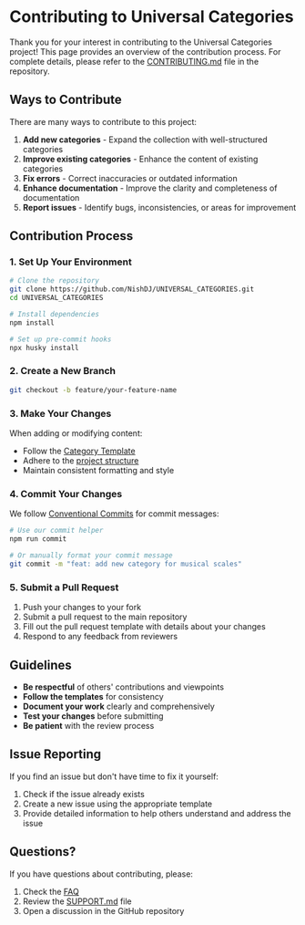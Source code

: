 # Contributing to Universal Categories

Thank you for your interest in contributing to the Universal Categories project! This page provides an overview of the contribution process. For complete details, please refer to the [CONTRIBUTING.md](https://github.com/NishDJ/UNIVERSAL_CATEGORIES/blob/main/CONTRIBUTING.md) file in the repository.

## Ways to Contribute

There are many ways to contribute to this project:

1. **Add new categories** - Expand the collection with well-structured categories
2. **Improve existing categories** - Enhance the content of existing categories
3. **Fix errors** - Correct inaccuracies or outdated information
4. **Enhance documentation** - Improve the clarity and completeness of documentation
5. **Report issues** - Identify bugs, inconsistencies, or areas for improvement

## Contribution Process

### 1. Set Up Your Environment

```bash
# Clone the repository
git clone https://github.com/NishDJ/UNIVERSAL_CATEGORIES.git
cd UNIVERSAL_CATEGORIES

# Install dependencies
npm install

# Set up pre-commit hooks
npx husky install
```

### 2. Create a New Branch

```bash
git checkout -b feature/your-feature-name
```

### 3. Make Your Changes

When adding or modifying content:

- Follow the [Category Template](categories-template.md)
- Adhere to the [project structure](development-setup.md)
- Maintain consistent formatting and style

### 4. Commit Your Changes

We follow [Conventional Commits](https://www.conventionalcommits.org/) for commit messages:

```bash
# Use our commit helper
npm run commit

# Or manually format your commit message
git commit -m "feat: add new category for musical scales"
```

### 5. Submit a Pull Request

1. Push your changes to your fork
2. Submit a pull request to the main repository
3. Fill out the pull request template with details about your changes
4. Respond to any feedback from reviewers

## Guidelines

- **Be respectful** of others' contributions and viewpoints
- **Follow the templates** for consistency
- **Document your work** clearly and comprehensively
- **Test your changes** before submitting
- **Be patient** with the review process

## Issue Reporting

If you find an issue but don't have time to fix it yourself:

1. Check if the issue already exists
2. Create a new issue using the appropriate template
3. Provide detailed information to help others understand and address the issue

## Questions?

If you have questions about contributing, please:

1. Check the [FAQ](faq.md)
2. Review the [SUPPORT.md](https://github.com/NishDJ/UNIVERSAL_CATEGORIES/blob/main/SUPPORT.md) file
3. Open a discussion in the GitHub repository 